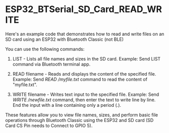 # ESP32_BTSerial_SD_Card_READ_WRITE
 Here's an example code that demonstrates how to read and write files on an SD card using an ESP32 with Bluetooth Classic (not BLE)
 
 You can use the following commands:

1. LIST - Lists all file names and sizes in the SD card.
Example: Send LIST command via Bluetooth terminal app.

2. READ filename - Reads and displays the content of the specified file.
Example: Send *READ /myfile.txt* command to read the content of "myfile.txt".

3. WRITE filename - Writes text input to the specified file.
Example: Send *WRITE /newfile.txt* command, then enter the text to write line by line. End the input with a line containing only a period (.).

These features allow you to view file names, sizes, and perform basic file operations through Bluetooth Classic using the ESP32 and SD card (SD Card CS Pin needs to Connect to GPIO 5).
